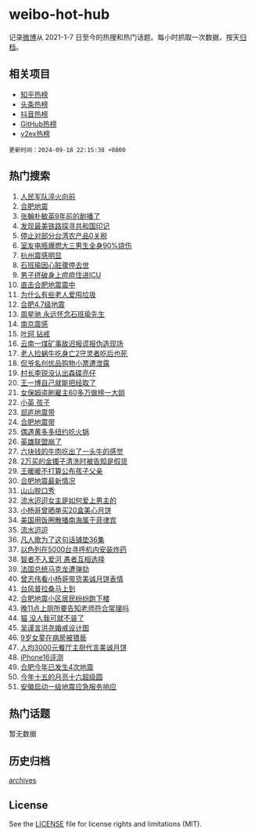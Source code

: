 # weibo-hot-hub

记录[微博](https://www.weibo.com)从 2021-1-7 日至今的热搜和热门话题。每小时抓取一次数据，按天[归档](archives)。

## 相关项目

- [知乎热榜](https://github.com/lonnyzhang423/zhihu-hot-hub)
- [头条热榜](https://github.com/lonnyzhang423/toutiao-hot-hub)
- [抖音热榜](https://github.com/lonnyzhang423/douyin-hot-hub)
- [GitHub热榜](https://github.com/lonnyzhang423/github-hot-hub)
- [v2ex热榜](https://github.com/lonnyzhang423/v2ex-hot-hub)


`更新时间：2024-09-18 22:15:38 +0800`

## 热门搜索

1. [人民军队淬火向前](https://m.weibo.cn/search?containerid=100103type%3D1%26t%3D10%26q%3D%23%E4%BA%BA%E6%B0%91%E5%86%9B%E9%98%9F%E6%B7%AC%E7%81%AB%E5%90%91%E5%89%8D%23&stream_entry_id=51&isnewpage=1&extparam=seat%3D1%26pos%3D0%26q%3D%2523%25E4%25BA%25BA%25E6%25B0%2591%25E5%2586%259B%25E9%2598%259F%25E6%25B7%25AC%25E7%2581%25AB%25E5%2590%2591%25E5%2589%258D%2523%26dgr%3D0%26cate%3D10103%26stream_entry_id%3D51%26c_type%3D51%26filter_type%3Drealtimehot%26display_time%3D1726668937%26pre_seqid%3D172666893740301234958148)
1. [合肥地震](https://m.weibo.cn/search?containerid=100103type%3D1%26t%3D10%26q%3D%E5%90%88%E8%82%A5%E5%9C%B0%E9%9C%87&stream_entry_id=31&isnewpage=1&extparam=seat%3D1%26stream_entry_id%3D31%26q%3D%25E5%2590%2588%25E8%2582%25A5%25E5%259C%25B0%25E9%259C%2587%26dgr%3D0%26filter_type%3Drealtimehot%26pos%3D0%26c_type%3D31%26flag%3D2%26realpos%3D1%26cate%3D5001%26lcate%3D5001%26band_rank%3D1%26display_time%3D1726668937%26pre_seqid%3D172666893740301234958148)
1. [张翰朴敏英9年前的剧播了](https://m.weibo.cn/search?containerid=100103type%3D1%26t%3D10%26q%3D%23%E5%BC%A0%E7%BF%B0%E6%9C%B4%E6%95%8F%E8%8B%B19%E5%B9%B4%E5%89%8D%E7%9A%84%E5%89%A7%E6%92%AD%E4%BA%86%23&stream_entry_id=31&isnewpage=1&extparam=seat%3D1%26stream_entry_id%3D31%26q%3D%2523%25E5%25BC%25A0%25E7%25BF%25B0%25E6%259C%25B4%25E6%2595%258F%25E8%258B%25B19%25E5%25B9%25B4%25E5%2589%258D%25E7%259A%2584%25E5%2589%25A7%25E6%2592%25AD%25E4%25BA%2586%2523%26dgr%3D0%26filter_type%3Drealtimehot%26pos%3D1%26c_type%3D31%26flag%3D1%26realpos%3D2%26cate%3D5001%26lcate%3D5001%26band_rank%3D2%26display_time%3D1726668937%26pre_seqid%3D172666893740301234958148)
1. [发现最美铁路探寻共和国印记](https://m.weibo.cn/search?containerid=100103type%3D1%26t%3D10%26q%3D%E5%8F%91%E7%8E%B0%E6%9C%80%E7%BE%8E%E9%93%81%E8%B7%AF%E6%8E%A2%E5%AF%BB%E5%85%B1%E5%92%8C%E5%9B%BD%E5%8D%B0%E8%AE%B0&stream_entry_id=31&isnewpage=1&extparam=seat%3D1%26stream_entry_id%3D31%26q%3D%25E5%258F%2591%25E7%258E%25B0%25E6%259C%2580%25E7%25BE%258E%25E9%2593%2581%25E8%25B7%25AF%25E6%258E%25A2%25E5%25AF%25BB%25E5%2585%25B1%25E5%2592%258C%25E5%259B%25BD%25E5%258D%25B0%25E8%25AE%25B0%26dgr%3D0%26filter_type%3Drealtimehot%26pos%3D2%26c_type%3D31%26flag%3D1%26realpos%3D3%26cate%3D5001%26lcate%3D5001%26band_rank%3D3%26display_time%3D1726668937%26pre_seqid%3D172666893740301234958148)
1. [停止对部分台湾农产品0关税](https://m.weibo.cn/search?containerid=100103type%3D1%26t%3D10%26q%3D%23%E5%81%9C%E6%AD%A2%E5%AF%B9%E9%83%A8%E5%88%86%E5%8F%B0%E6%B9%BE%E5%86%9C%E4%BA%A7%E5%93%810%E5%85%B3%E7%A8%8E%23&stream_entry_id=31&isnewpage=1&extparam=seat%3D1%26stream_entry_id%3D31%26q%3D%2523%25E5%2581%259C%25E6%25AD%25A2%25E5%25AF%25B9%25E9%2583%25A8%25E5%2588%2586%25E5%258F%25B0%25E6%25B9%25BE%25E5%2586%259C%25E4%25BA%25A7%25E5%2593%25810%25E5%2585%25B3%25E7%25A8%258E%2523%26dgr%3D0%26filter_type%3Drealtimehot%26pos%3D3%26c_type%3D31%26flag%3D1%26realpos%3D4%26cate%3D5001%26lcate%3D5001%26band_rank%3D4%26display_time%3D1726668937%26pre_seqid%3D172666893740301234958148)
1. [室友电瓶爆燃大三男生全身90%烧伤](https://m.weibo.cn/search?containerid=100103type%3D1%26t%3D10%26q%3D%23%E5%AE%A4%E5%8F%8B%E7%94%B5%E7%93%B6%E7%88%86%E7%87%83%E5%A4%A7%E4%B8%89%E7%94%B7%E7%94%9F%E5%85%A8%E8%BA%AB90%25%E7%83%A7%E4%BC%A4%23&stream_entry_id=31&isnewpage=1&extparam=seat%3D1%26stream_entry_id%3D31%26q%3D%2523%25E5%25AE%25A4%25E5%258F%258B%25E7%2594%25B5%25E7%2593%25B6%25E7%2588%2586%25E7%2587%2583%25E5%25A4%25A7%25E4%25B8%2589%25E7%2594%25B7%25E7%2594%259F%25E5%2585%25A8%25E8%25BA%25AB90%2525%25E7%2583%25A7%25E4%25BC%25A4%2523%26dgr%3D0%26filter_type%3Drealtimehot%26pos%3D4%26c_type%3D31%26flag%3D0%26realpos%3D5%26cate%3D5001%26lcate%3D5001%26band_rank%3D5%26display_time%3D1726668937%26pre_seqid%3D172666893740301234958148)
1. [杭州震感明显](https://m.weibo.cn/search?containerid=100103type%3D1%26t%3D10%26q%3D%23%E6%9D%AD%E5%B7%9E%E9%9C%87%E6%84%9F%E6%98%8E%E6%98%BE%23&stream_entry_id=31&isnewpage=1&extparam=seat%3D1%26stream_entry_id%3D31%26q%3D%2523%25E6%259D%25AD%25E5%25B7%259E%25E9%259C%2587%25E6%2584%259F%25E6%2598%258E%25E6%2598%25BE%2523%26dgr%3D0%26filter_type%3Drealtimehot%26pos%3D5%26c_type%3D31%26flag%3D0%26realpos%3D6%26cate%3D5001%26lcate%3D5001%26band_rank%3D6%26display_time%3D1726668937%26pre_seqid%3D172666893740301234958148)
1. [石班瑜因心脏骤停去世](https://m.weibo.cn/search?containerid=100103type%3D1%26t%3D10%26q%3D%23%E7%9F%B3%E7%8F%AD%E7%91%9C%E5%9B%A0%E5%BF%83%E8%84%8F%E9%AA%A4%E5%81%9C%E5%8E%BB%E4%B8%96%23&stream_entry_id=31&isnewpage=1&extparam=seat%3D1%26stream_entry_id%3D31%26q%3D%2523%25E7%259F%25B3%25E7%258F%25AD%25E7%2591%259C%25E5%259B%25A0%25E5%25BF%2583%25E8%2584%258F%25E9%25AA%25A4%25E5%2581%259C%25E5%258E%25BB%25E4%25B8%2596%2523%26dgr%3D0%26filter_type%3Drealtimehot%26pos%3D6%26c_type%3D31%26flag%3D1%26realpos%3D7%26cate%3D5001%26lcate%3D5001%26band_rank%3D7%26display_time%3D1726668937%26pre_seqid%3D172666893740301234958148)
1. [男子挤破身上痘痘住进ICU](https://m.weibo.cn/search?containerid=100103type%3D1%26t%3D10%26q%3D%23%E7%94%B7%E5%AD%90%E6%8C%A4%E7%A0%B4%E8%BA%AB%E4%B8%8A%E7%97%98%E7%97%98%E4%BD%8F%E8%BF%9BICU%23&stream_entry_id=31&isnewpage=1&extparam=seat%3D1%26stream_entry_id%3D31%26q%3D%2523%25E7%2594%25B7%25E5%25AD%2590%25E6%258C%25A4%25E7%25A0%25B4%25E8%25BA%25AB%25E4%25B8%258A%25E7%2597%2598%25E7%2597%2598%25E4%25BD%258F%25E8%25BF%259BICU%2523%26dgr%3D0%26filter_type%3Drealtimehot%26pos%3D7%26c_type%3D31%26flag%3D0%26realpos%3D8%26cate%3D5001%26lcate%3D5001%26band_rank%3D8%26display_time%3D1726668937%26pre_seqid%3D172666893740301234958148)
1. [直击合肥地震震中](https://m.weibo.cn/search?containerid=100103type%3D1%26t%3D10%26q%3D%23%E7%9B%B4%E5%87%BB%E5%90%88%E8%82%A5%E5%9C%B0%E9%9C%87%E9%9C%87%E4%B8%AD%23&stream_entry_id=31&isnewpage=1&extparam=seat%3D1%26stream_entry_id%3D31%26q%3D%2523%25E7%259B%25B4%25E5%2587%25BB%25E5%2590%2588%25E8%2582%25A5%25E5%259C%25B0%25E9%259C%2587%25E9%259C%2587%25E4%25B8%25AD%2523%26dgr%3D0%26filter_type%3Drealtimehot%26pos%3D8%26c_type%3D31%26flag%3D1%26realpos%3D9%26cate%3D5001%26lcate%3D5001%26band_rank%3D9%26display_time%3D1726668937%26pre_seqid%3D172666893740301234958148)
1. [为什么有些老人爱囤垃圾](https://m.weibo.cn/search?containerid=100103type%3D1%26t%3D10%26q%3D%23%E4%B8%BA%E4%BB%80%E4%B9%88%E6%9C%89%E4%BA%9B%E8%80%81%E4%BA%BA%E7%88%B1%E5%9B%A4%E5%9E%83%E5%9C%BE%23&stream_entry_id=31&isnewpage=1&extparam=seat%3D1%26stream_entry_id%3D31%26q%3D%2523%25E4%25B8%25BA%25E4%25BB%2580%25E4%25B9%2588%25E6%259C%2589%25E4%25BA%259B%25E8%2580%2581%25E4%25BA%25BA%25E7%2588%25B1%25E5%259B%25A4%25E5%259E%2583%25E5%259C%25BE%2523%26dgr%3D0%26filter_type%3Drealtimehot%26pos%3D9%26c_type%3D31%26flag%3D1%26realpos%3D10%26cate%3D5001%26lcate%3D5001%26band_rank%3D10%26display_time%3D1726668937%26pre_seqid%3D172666893740301234958148)
1. [合肥4.7级地震](https://m.weibo.cn/search?containerid=100103type%3D1%26t%3D10%26q%3D%23%E5%90%88%E8%82%A54.7%E7%BA%A7%E5%9C%B0%E9%9C%87%23&stream_entry_id=31&isnewpage=1&extparam=seat%3D1%26stream_entry_id%3D31%26q%3D%2523%25E5%2590%2588%25E8%2582%25A54.7%25E7%25BA%25A7%25E5%259C%25B0%25E9%259C%2587%2523%26dgr%3D0%26filter_type%3Drealtimehot%26pos%3D10%26c_type%3D31%26flag%3D0%26realpos%3D11%26cate%3D5001%26lcate%3D5001%26band_rank%3D11%26display_time%3D1726668937%26pre_seqid%3D172666893740301234958148)
1. [周星驰 永远怀念石班瑜先生](https://m.weibo.cn/search?containerid=100103type%3D1%26t%3D10%26q%3D%E5%91%A8%E6%98%9F%E9%A9%B0+%E6%B0%B8%E8%BF%9C%E6%80%80%E5%BF%B5%E7%9F%B3%E7%8F%AD%E7%91%9C%E5%85%88%E7%94%9F&stream_entry_id=31&isnewpage=1&extparam=seat%3D1%26stream_entry_id%3D31%26q%3D%25E5%2591%25A8%25E6%2598%259F%25E9%25A9%25B0%2520%25E6%25B0%25B8%25E8%25BF%259C%25E6%2580%2580%25E5%25BF%25B5%25E7%259F%25B3%25E7%258F%25AD%25E7%2591%259C%25E5%2585%2588%25E7%2594%259F%26dgr%3D0%26filter_type%3Drealtimehot%26pos%3D11%26c_type%3D31%26flag%3D0%26realpos%3D12%26cate%3D5001%26lcate%3D5001%26band_rank%3D12%26display_time%3D1726668937%26pre_seqid%3D172666893740301234958148)
1. [南京震感](https://m.weibo.cn/search?containerid=100103type%3D1%26t%3D10%26q%3D%E5%8D%97%E4%BA%AC%E9%9C%87%E6%84%9F&stream_entry_id=31&isnewpage=1&extparam=seat%3D1%26stream_entry_id%3D31%26q%3D%25E5%258D%2597%25E4%25BA%25AC%25E9%259C%2587%25E6%2584%259F%26dgr%3D0%26filter_type%3Drealtimehot%26pos%3D12%26c_type%3D31%26flag%3D0%26realpos%3D13%26cate%3D5001%26lcate%3D5001%26band_rank%3D13%26display_time%3D1726668937%26pre_seqid%3D172666893740301234958148)
1. [叶珂 钻戒](https://m.weibo.cn/search?containerid=100103type%3D1%26t%3D10%26q%3D%E5%8F%B6%E7%8F%82+%E9%92%BB%E6%88%92&stream_entry_id=31&isnewpage=1&extparam=seat%3D1%26stream_entry_id%3D31%26q%3D%25E5%258F%25B6%25E7%258F%2582%2520%25E9%2592%25BB%25E6%2588%2592%26dgr%3D0%26filter_type%3Drealtimehot%26pos%3D13%26c_type%3D31%26flag%3D1%26realpos%3D14%26cate%3D5001%26lcate%3D5001%26band_rank%3D14%26display_time%3D1726668937%26pre_seqid%3D172666893740301234958148)
1. [云南一煤矿事故迟报谎报伪造现场](https://m.weibo.cn/search?containerid=100103type%3D1%26t%3D10%26q%3D%23%E4%BA%91%E5%8D%97%E4%B8%80%E7%85%A4%E7%9F%BF%E4%BA%8B%E6%95%85%E8%BF%9F%E6%8A%A5%E8%B0%8E%E6%8A%A5%E4%BC%AA%E9%80%A0%E7%8E%B0%E5%9C%BA%23&stream_entry_id=31&isnewpage=1&extparam=seat%3D1%26stream_entry_id%3D31%26q%3D%2523%25E4%25BA%2591%25E5%258D%2597%25E4%25B8%2580%25E7%2585%25A4%25E7%259F%25BF%25E4%25BA%258B%25E6%2595%2585%25E8%25BF%259F%25E6%258A%25A5%25E8%25B0%258E%25E6%258A%25A5%25E4%25BC%25AA%25E9%2580%25A0%25E7%258E%25B0%25E5%259C%25BA%2523%26dgr%3D0%26filter_type%3Drealtimehot%26pos%3D14%26c_type%3D31%26flag%3D1%26realpos%3D15%26cate%3D5001%26lcate%3D5001%26band_rank%3D15%26display_time%3D1726668937%26pre_seqid%3D172666893740301234958148)
1. [老人捡蜗牛吃身亡2守灵者吃后也死](https://m.weibo.cn/search?containerid=100103type%3D1%26t%3D10%26q%3D%23%E8%80%81%E4%BA%BA%E6%8D%A1%E8%9C%97%E7%89%9B%E5%90%83%E8%BA%AB%E4%BA%A12%E5%AE%88%E7%81%B5%E8%80%85%E5%90%83%E5%90%8E%E4%B9%9F%E6%AD%BB%23&stream_entry_id=31&isnewpage=1&extparam=seat%3D1%26stream_entry_id%3D31%26q%3D%2523%25E8%2580%2581%25E4%25BA%25BA%25E6%258D%25A1%25E8%259C%2597%25E7%2589%259B%25E5%2590%2583%25E8%25BA%25AB%25E4%25BA%25A12%25E5%25AE%2588%25E7%2581%25B5%25E8%2580%2585%25E5%2590%2583%25E5%2590%258E%25E4%25B9%259F%25E6%25AD%25BB%2523%26dgr%3D0%26filter_type%3Drealtimehot%26pos%3D15%26c_type%3D31%26flag%3D2%26realpos%3D16%26cate%3D5001%26lcate%3D5001%26band_rank%3D16%26display_time%3D1726668937%26pre_seqid%3D172666893740301234958148)
1. [侃爷名创优品购物小票遭泄露](https://m.weibo.cn/search?containerid=100103type%3D1%26t%3D10%26q%3D%23%E4%BE%83%E7%88%B7%E5%90%8D%E5%88%9B%E4%BC%98%E5%93%81%E8%B4%AD%E7%89%A9%E5%B0%8F%E7%A5%A8%E9%81%AD%E6%B3%84%E9%9C%B2%23&stream_entry_id=31&isnewpage=1&extparam=seat%3D1%26stream_entry_id%3D31%26q%3D%2523%25E4%25BE%2583%25E7%2588%25B7%25E5%2590%258D%25E5%2588%259B%25E4%25BC%2598%25E5%2593%2581%25E8%25B4%25AD%25E7%2589%25A9%25E5%25B0%258F%25E7%25A5%25A8%25E9%2581%25AD%25E6%25B3%2584%25E9%259C%25B2%2523%26dgr%3D0%26filter_type%3Drealtimehot%26pos%3D16%26c_type%3D31%26flag%3D0%26realpos%3D17%26cate%3D5001%26lcate%3D5001%26band_rank%3D17%26display_time%3D1726668937%26pre_seqid%3D172666893740301234958148)
1. [村长李锐没认出森碟亮仔](https://m.weibo.cn/search?containerid=100103type%3D1%26t%3D10%26q%3D%23%E6%9D%91%E9%95%BF%E6%9D%8E%E9%94%90%E6%B2%A1%E8%AE%A4%E5%87%BA%E6%A3%AE%E7%A2%9F%E4%BA%AE%E4%BB%94%23&stream_entry_id=31&isnewpage=1&extparam=seat%3D1%26stream_entry_id%3D31%26q%3D%2523%25E6%259D%2591%25E9%2595%25BF%25E6%259D%258E%25E9%2594%2590%25E6%25B2%25A1%25E8%25AE%25A4%25E5%2587%25BA%25E6%25A3%25AE%25E7%25A2%259F%25E4%25BA%25AE%25E4%25BB%2594%2523%26dgr%3D0%26filter_type%3Drealtimehot%26pos%3D17%26c_type%3D31%26flag%3D2%26realpos%3D18%26cate%3D5001%26lcate%3D5001%26band_rank%3D18%26display_time%3D1726668937%26pre_seqid%3D172666893740301234958148)
1. [王一博自己就能把经取了](https://m.weibo.cn/search?containerid=100103type%3D1%26t%3D10%26q%3D%23%E7%8E%8B%E4%B8%80%E5%8D%9A%E8%87%AA%E5%B7%B1%E5%B0%B1%E8%83%BD%E6%8A%8A%E7%BB%8F%E5%8F%96%E4%BA%86%23&stream_entry_id=31&isnewpage=1&extparam=seat%3D1%26stream_entry_id%3D31%26q%3D%2523%25E7%258E%258B%25E4%25B8%2580%25E5%258D%259A%25E8%2587%25AA%25E5%25B7%25B1%25E5%25B0%25B1%25E8%2583%25BD%25E6%258A%258A%25E7%25BB%258F%25E5%258F%2596%25E4%25BA%2586%2523%26dgr%3D0%26filter_type%3Drealtimehot%26pos%3D18%26c_type%3D31%26flag%3D1%26realpos%3D19%26cate%3D5001%26lcate%3D5001%26band_rank%3D19%26display_time%3D1726668937%26pre_seqid%3D172666893740301234958148)
1. [女保姆盗刷雇主60多万做榜一大姐](https://m.weibo.cn/search?containerid=100103type%3D1%26t%3D10%26q%3D%23%E5%A5%B3%E4%BF%9D%E5%A7%86%E7%9B%97%E5%88%B7%E9%9B%87%E4%B8%BB60%E5%A4%9A%E4%B8%87%E5%81%9A%E6%A6%9C%E4%B8%80%E5%A4%A7%E5%A7%90%23&stream_entry_id=31&isnewpage=1&extparam=seat%3D1%26stream_entry_id%3D31%26q%3D%2523%25E5%25A5%25B3%25E4%25BF%259D%25E5%25A7%2586%25E7%259B%2597%25E5%2588%25B7%25E9%259B%2587%25E4%25B8%25BB60%25E5%25A4%259A%25E4%25B8%2587%25E5%2581%259A%25E6%25A6%259C%25E4%25B8%2580%25E5%25A4%25A7%25E5%25A7%2590%2523%26dgr%3D0%26filter_type%3Drealtimehot%26pos%3D19%26c_type%3D31%26flag%3D1%26realpos%3D20%26cate%3D5001%26lcate%3D5001%26band_rank%3D20%26display_time%3D1726668937%26pre_seqid%3D172666893740301234958148)
1. [小英 孩子](https://m.weibo.cn/search?containerid=100103type%3D1%26t%3D10%26q%3D%E5%B0%8F%E8%8B%B1+%E5%AD%A9%E5%AD%90&stream_entry_id=31&isnewpage=1&extparam=seat%3D1%26stream_entry_id%3D31%26q%3D%25E5%25B0%258F%25E8%258B%25B1%2520%25E5%25AD%25A9%25E5%25AD%2590%26dgr%3D0%26filter_type%3Drealtimehot%26pos%3D20%26c_type%3D31%26flag%3D2%26realpos%3D21%26cate%3D5001%26lcate%3D5001%26band_rank%3D21%26display_time%3D1726668937%26pre_seqid%3D172666893740301234958148)
1. [郯庐地震带](https://m.weibo.cn/search?containerid=100103type%3D1%26t%3D10%26q%3D%E9%83%AF%E5%BA%90%E5%9C%B0%E9%9C%87%E5%B8%A6&stream_entry_id=31&isnewpage=1&extparam=seat%3D1%26stream_entry_id%3D31%26q%3D%25E9%2583%25AF%25E5%25BA%2590%25E5%259C%25B0%25E9%259C%2587%25E5%25B8%25A6%26dgr%3D0%26filter_type%3Drealtimehot%26pos%3D21%26c_type%3D31%26flag%3D1%26realpos%3D22%26cate%3D5001%26lcate%3D5001%26band_rank%3D22%26display_time%3D1726668937%26pre_seqid%3D172666893740301234958148)
1. [合肥地震带](https://m.weibo.cn/search?containerid=100103type%3D1%26t%3D10%26q%3D%E5%90%88%E8%82%A5%E5%9C%B0%E9%9C%87%E5%B8%A6&stream_entry_id=31&isnewpage=1&extparam=seat%3D1%26stream_entry_id%3D31%26q%3D%25E5%2590%2588%25E8%2582%25A5%25E5%259C%25B0%25E9%259C%2587%25E5%25B8%25A6%26dgr%3D0%26filter_type%3Drealtimehot%26pos%3D22%26c_type%3D31%26flag%3D0%26realpos%3D23%26cate%3D5001%26lcate%3D5001%26band_rank%3D23%26display_time%3D1726668937%26pre_seqid%3D172666893740301234958148)
1. [偶遇黄多多纽约吃火锅](https://m.weibo.cn/search?containerid=100103type%3D1%26t%3D10%26q%3D%23%E5%81%B6%E9%81%87%E9%BB%84%E5%A4%9A%E5%A4%9A%E7%BA%BD%E7%BA%A6%E5%90%83%E7%81%AB%E9%94%85%23&stream_entry_id=31&isnewpage=1&extparam=seat%3D1%26stream_entry_id%3D31%26q%3D%2523%25E5%2581%25B6%25E9%2581%2587%25E9%25BB%2584%25E5%25A4%259A%25E5%25A4%259A%25E7%25BA%25BD%25E7%25BA%25A6%25E5%2590%2583%25E7%2581%25AB%25E9%2594%2585%2523%26dgr%3D0%26filter_type%3Drealtimehot%26pos%3D23%26c_type%3D31%26flag%3D0%26realpos%3D24%26cate%3D5001%26lcate%3D5001%26band_rank%3D24%26display_time%3D1726668937%26pre_seqid%3D172666893740301234958148)
1. [英雄联盟崩了](https://m.weibo.cn/search?containerid=100103type%3D1%26t%3D10%26q%3D%23%E8%8B%B1%E9%9B%84%E8%81%94%E7%9B%9F%E5%B4%A9%E4%BA%86%23&stream_entry_id=31&isnewpage=1&extparam=seat%3D1%26stream_entry_id%3D31%26q%3D%2523%25E8%258B%25B1%25E9%259B%2584%25E8%2581%2594%25E7%259B%259F%25E5%25B4%25A9%25E4%25BA%2586%2523%26dgr%3D0%26filter_type%3Drealtimehot%26pos%3D24%26c_type%3D31%26flag%3D1%26realpos%3D25%26cate%3D5001%26lcate%3D5001%26band_rank%3D25%26display_time%3D1726668937%26pre_seqid%3D172666893740301234958148)
1. [六块钱的牛肉吃出了一头牛的感觉](https://m.weibo.cn/search?containerid=100103type%3D1%26t%3D10%26q%3D%E5%85%AD%E5%9D%97%E9%92%B1%E7%9A%84%E7%89%9B%E8%82%89%E5%90%83%E5%87%BA%E4%BA%86%E4%B8%80%E5%A4%B4%E7%89%9B%E7%9A%84%E6%84%9F%E8%A7%89&stream_entry_id=31&isnewpage=1&extparam=seat%3D1%26stream_entry_id%3D31%26q%3D%25E5%2585%25AD%25E5%259D%2597%25E9%2592%25B1%25E7%259A%2584%25E7%2589%259B%25E8%2582%2589%25E5%2590%2583%25E5%2587%25BA%25E4%25BA%2586%25E4%25B8%2580%25E5%25A4%25B4%25E7%2589%259B%25E7%259A%2584%25E6%2584%259F%25E8%25A7%2589%26dgr%3D0%26filter_type%3Drealtimehot%26pos%3D25%26c_type%3D31%26flag%3D0%26realpos%3D26%26cate%3D5001%26lcate%3D5001%26band_rank%3D26%26display_time%3D1726668937%26pre_seqid%3D172666893740301234958148)
1. [2万买的金镯子清洗时被告知是假货](https://m.weibo.cn/search?containerid=100103type%3D1%26t%3D10%26q%3D%232%E4%B8%87%E4%B9%B0%E7%9A%84%E9%87%91%E9%95%AF%E5%AD%90%E6%B8%85%E6%B4%97%E6%97%B6%E8%A2%AB%E5%91%8A%E7%9F%A5%E6%98%AF%E5%81%87%E8%B4%A7%23&stream_entry_id=31&isnewpage=1&extparam=seat%3D1%26stream_entry_id%3D31%26q%3D%25232%25E4%25B8%2587%25E4%25B9%25B0%25E7%259A%2584%25E9%2587%2591%25E9%2595%25AF%25E5%25AD%2590%25E6%25B8%2585%25E6%25B4%2597%25E6%2597%25B6%25E8%25A2%25AB%25E5%2591%258A%25E7%259F%25A5%25E6%2598%25AF%25E5%2581%2587%25E8%25B4%25A7%2523%26dgr%3D0%26filter_type%3Drealtimehot%26pos%3D26%26c_type%3D31%26flag%3D0%26realpos%3D27%26cate%3D5001%26lcate%3D5001%26band_rank%3D27%26display_time%3D1726668937%26pre_seqid%3D172666893740301234958148)
1. [王暖暖不打算公布孩子父亲](https://m.weibo.cn/search?containerid=100103type%3D1%26t%3D10%26q%3D%23%E7%8E%8B%E6%9A%96%E6%9A%96%E4%B8%8D%E6%89%93%E7%AE%97%E5%85%AC%E5%B8%83%E5%AD%A9%E5%AD%90%E7%88%B6%E4%BA%B2%23&stream_entry_id=31&isnewpage=1&extparam=seat%3D1%26stream_entry_id%3D31%26q%3D%2523%25E7%258E%258B%25E6%259A%2596%25E6%259A%2596%25E4%25B8%258D%25E6%2589%2593%25E7%25AE%2597%25E5%2585%25AC%25E5%25B8%2583%25E5%25AD%25A9%25E5%25AD%2590%25E7%2588%25B6%25E4%25BA%25B2%2523%26dgr%3D0%26filter_type%3Drealtimehot%26pos%3D27%26c_type%3D31%26flag%3D0%26realpos%3D28%26cate%3D5001%26lcate%3D5001%26band_rank%3D28%26display_time%3D1726668937%26pre_seqid%3D172666893740301234958148)
1. [合肥地震最新情况](https://m.weibo.cn/search?containerid=100103type%3D1%26t%3D10%26q%3D%23%E5%90%88%E8%82%A5%E5%9C%B0%E9%9C%87%E6%9C%80%E6%96%B0%E6%83%85%E5%86%B5%23&stream_entry_id=31&isnewpage=1&extparam=seat%3D1%26stream_entry_id%3D31%26q%3D%2523%25E5%2590%2588%25E8%2582%25A5%25E5%259C%25B0%25E9%259C%2587%25E6%259C%2580%25E6%2596%25B0%25E6%2583%2585%25E5%2586%25B5%2523%26dgr%3D0%26filter_type%3Drealtimehot%26pos%3D28%26c_type%3D31%26flag%3D1%26realpos%3D29%26cate%3D5001%26lcate%3D5001%26band_rank%3D29%26display_time%3D1726668937%26pre_seqid%3D172666893740301234958148)
1. [山山脱口秀](https://m.weibo.cn/search?containerid=100103type%3D1%26t%3D10%26q%3D%23%E5%B1%B1%E5%B1%B1%E8%84%B1%E5%8F%A3%E7%A7%80%23&stream_entry_id=31&isnewpage=1&extparam=seat%3D1%26stream_entry_id%3D31%26q%3D%2523%25E5%25B1%25B1%25E5%25B1%25B1%25E8%2584%25B1%25E5%258F%25A3%25E7%25A7%2580%2523%26dgr%3D0%26filter_type%3Drealtimehot%26pos%3D29%26c_type%3D31%26flag%3D1%26realpos%3D30%26cate%3D5001%26lcate%3D5001%26band_rank%3D30%26display_time%3D1726668937%26pre_seqid%3D172666893740301234958148)
1. [流水迢迢女主是如何爱上男主的](https://m.weibo.cn/search?containerid=100103type%3D1%26t%3D10%26q%3D%E6%B5%81%E6%B0%B4%E8%BF%A2%E8%BF%A2%E5%A5%B3%E4%B8%BB%E6%98%AF%E5%A6%82%E4%BD%95%E7%88%B1%E4%B8%8A%E7%94%B7%E4%B8%BB%E7%9A%84&stream_entry_id=31&isnewpage=1&extparam=seat%3D1%26stream_entry_id%3D31%26q%3D%25E6%25B5%2581%25E6%25B0%25B4%25E8%25BF%25A2%25E8%25BF%25A2%25E5%25A5%25B3%25E4%25B8%25BB%25E6%2598%25AF%25E5%25A6%2582%25E4%25BD%2595%25E7%2588%25B1%25E4%25B8%258A%25E7%2594%25B7%25E4%25B8%25BB%25E7%259A%2584%26dgr%3D0%26filter_type%3Drealtimehot%26pos%3D30%26c_type%3D31%26flag%3D1%26realpos%3D31%26cate%3D5001%26lcate%3D5001%26band_rank%3D31%26display_time%3D1726668937%26pre_seqid%3D172666893740301234958148)
1. [小杨哥曾晒单买20盒美心月饼](https://m.weibo.cn/search?containerid=100103type%3D1%26t%3D10%26q%3D%23%E5%B0%8F%E6%9D%A8%E5%93%A5%E6%9B%BE%E6%99%92%E5%8D%95%E4%B9%B020%E7%9B%92%E7%BE%8E%E5%BF%83%E6%9C%88%E9%A5%BC%23&stream_entry_id=31&isnewpage=1&extparam=seat%3D1%26stream_entry_id%3D31%26q%3D%2523%25E5%25B0%258F%25E6%259D%25A8%25E5%2593%25A5%25E6%259B%25BE%25E6%2599%2592%25E5%258D%2595%25E4%25B9%25B020%25E7%259B%2592%25E7%25BE%258E%25E5%25BF%2583%25E6%259C%2588%25E9%25A5%25BC%2523%26dgr%3D0%26filter_type%3Drealtimehot%26pos%3D31%26c_type%3D31%26flag%3D0%26realpos%3D32%26cate%3D5001%26lcate%3D5001%26band_rank%3D32%26display_time%3D1726668937%26pre_seqid%3D172666893740301234958148)
1. [美国用饭圈散播南海属于菲律宾](https://m.weibo.cn/search?containerid=100103type%3D1%26t%3D10%26q%3D%23%E7%BE%8E%E5%9B%BD%E7%94%A8%E9%A5%AD%E5%9C%88%E6%95%A3%E6%92%AD%E5%8D%97%E6%B5%B7%E5%B1%9E%E4%BA%8E%E8%8F%B2%E5%BE%8B%E5%AE%BE%23&stream_entry_id=31&isnewpage=1&extparam=seat%3D1%26stream_entry_id%3D31%26q%3D%2523%25E7%25BE%258E%25E5%259B%25BD%25E7%2594%25A8%25E9%25A5%25AD%25E5%259C%2588%25E6%2595%25A3%25E6%2592%25AD%25E5%258D%2597%25E6%25B5%25B7%25E5%25B1%259E%25E4%25BA%258E%25E8%258F%25B2%25E5%25BE%258B%25E5%25AE%25BE%2523%26dgr%3D0%26filter_type%3Drealtimehot%26pos%3D32%26c_type%3D31%26flag%3D0%26realpos%3D33%26cate%3D5001%26lcate%3D5001%26band_rank%3D33%26display_time%3D1726668937%26pre_seqid%3D172666893740301234958148)
1. [流水迢迢](https://m.weibo.cn/search?containerid=100103type%3D1%26t%3D10%26q%3D%E6%B5%81%E6%B0%B4%E8%BF%A2%E8%BF%A2&stream_entry_id=31&isnewpage=1&extparam=seat%3D1%26stream_entry_id%3D31%26q%3D%25E6%25B5%2581%25E6%25B0%25B4%25E8%25BF%25A2%25E8%25BF%25A2%26dgr%3D0%26filter_type%3Drealtimehot%26pos%3D33%26c_type%3D31%26flag%3D0%26realpos%3D34%26cate%3D5001%26lcate%3D5001%26band_rank%3D34%26display_time%3D1726668937%26pre_seqid%3D172666893740301234958148)
1. [凡人歌为了这句话铺垫36集](https://m.weibo.cn/search?containerid=100103type%3D1%26t%3D10%26q%3D%E5%87%A1%E4%BA%BA%E6%AD%8C%E4%B8%BA%E4%BA%86%E8%BF%99%E5%8F%A5%E8%AF%9D%E9%93%BA%E5%9E%AB36%E9%9B%86&stream_entry_id=31&isnewpage=1&extparam=seat%3D1%26stream_entry_id%3D31%26q%3D%25E5%2587%25A1%25E4%25BA%25BA%25E6%25AD%258C%25E4%25B8%25BA%25E4%25BA%2586%25E8%25BF%2599%25E5%258F%25A5%25E8%25AF%259D%25E9%2593%25BA%25E5%259E%25AB36%25E9%259B%2586%26dgr%3D0%26filter_type%3Drealtimehot%26pos%3D34%26c_type%3D31%26flag%3D1%26realpos%3D35%26cate%3D5001%26lcate%3D5001%26band_rank%3D35%26display_time%3D1726668937%26pre_seqid%3D172666893740301234958148)
1. [以色列在5000台寻呼机内安装炸药](https://m.weibo.cn/search?containerid=100103type%3D1%26t%3D10%26q%3D%23%E4%BB%A5%E8%89%B2%E5%88%97%E5%9C%A85000%E5%8F%B0%E5%AF%BB%E5%91%BC%E6%9C%BA%E5%86%85%E5%AE%89%E8%A3%85%E7%82%B8%E8%8D%AF%23&stream_entry_id=31&isnewpage=1&extparam=seat%3D1%26stream_entry_id%3D31%26q%3D%2523%25E4%25BB%25A5%25E8%2589%25B2%25E5%2588%2597%25E5%259C%25A85000%25E5%258F%25B0%25E5%25AF%25BB%25E5%2591%25BC%25E6%259C%25BA%25E5%2586%2585%25E5%25AE%2589%25E8%25A3%2585%25E7%2582%25B8%25E8%258D%25AF%2523%26dgr%3D0%26filter_type%3Drealtimehot%26pos%3D35%26c_type%3D31%26flag%3D1%26realpos%3D36%26cate%3D5001%26lcate%3D5001%26band_rank%3D36%26display_time%3D1726668937%26pre_seqid%3D172666893740301234958148)
1. [智者不入爱河 愚者互相选择](https://m.weibo.cn/search?containerid=100103type%3D1%26t%3D10%26q%3D%E6%99%BA%E8%80%85%E4%B8%8D%E5%85%A5%E7%88%B1%E6%B2%B3+%E6%84%9A%E8%80%85%E4%BA%92%E7%9B%B8%E9%80%89%E6%8B%A9&stream_entry_id=31&isnewpage=1&extparam=seat%3D1%26stream_entry_id%3D31%26q%3D%25E6%2599%25BA%25E8%2580%2585%25E4%25B8%258D%25E5%2585%25A5%25E7%2588%25B1%25E6%25B2%25B3%2520%25E6%2584%259A%25E8%2580%2585%25E4%25BA%2592%25E7%259B%25B8%25E9%2580%2589%25E6%258B%25A9%26dgr%3D0%26filter_type%3Drealtimehot%26pos%3D36%26c_type%3D31%26flag%3D0%26realpos%3D37%26cate%3D5001%26lcate%3D5001%26band_rank%3D37%26display_time%3D1726668937%26pre_seqid%3D172666893740301234958148)
1. [法国总统马克龙遭弹劾](https://m.weibo.cn/search?containerid=100103type%3D1%26t%3D10%26q%3D%23%E6%B3%95%E5%9B%BD%E6%80%BB%E7%BB%9F%E9%A9%AC%E5%85%8B%E9%BE%99%E9%81%AD%E5%BC%B9%E5%8A%BE%23&stream_entry_id=31&isnewpage=1&extparam=seat%3D1%26stream_entry_id%3D31%26q%3D%2523%25E6%25B3%2595%25E5%259B%25BD%25E6%2580%25BB%25E7%25BB%259F%25E9%25A9%25AC%25E5%2585%258B%25E9%25BE%2599%25E9%2581%25AD%25E5%25BC%25B9%25E5%258A%25BE%2523%26dgr%3D0%26filter_type%3Drealtimehot%26pos%3D37%26c_type%3D31%26flag%3D1%26realpos%3D38%26cate%3D5001%26lcate%3D5001%26band_rank%3D38%26display_time%3D1726668937%26pre_seqid%3D172666893740301234958148)
1. [曾志伟看小杨哥带货美诚月饼表情](https://m.weibo.cn/search?containerid=100103type%3D1%26t%3D10%26q%3D%23%E6%9B%BE%E5%BF%97%E4%BC%9F%E7%9C%8B%E5%B0%8F%E6%9D%A8%E5%93%A5%E5%B8%A6%E8%B4%A7%E7%BE%8E%E8%AF%9A%E6%9C%88%E9%A5%BC%E8%A1%A8%E6%83%85%23&stream_entry_id=31&isnewpage=1&extparam=seat%3D1%26stream_entry_id%3D31%26q%3D%2523%25E6%259B%25BE%25E5%25BF%2597%25E4%25BC%259F%25E7%259C%258B%25E5%25B0%258F%25E6%259D%25A8%25E5%2593%25A5%25E5%25B8%25A6%25E8%25B4%25A7%25E7%25BE%258E%25E8%25AF%259A%25E6%259C%2588%25E9%25A5%25BC%25E8%25A1%25A8%25E6%2583%2585%2523%26dgr%3D0%26filter_type%3Drealtimehot%26pos%3D38%26c_type%3D31%26flag%3D0%26realpos%3D39%26cate%3D5001%26lcate%3D5001%26band_rank%3D39%26display_time%3D1726668937%26pre_seqid%3D172666893740301234958148)
1. [台风普拉桑马上到](https://m.weibo.cn/search?containerid=100103type%3D1%26t%3D10%26q%3D%23%E5%8F%B0%E9%A3%8E%E6%99%AE%E6%8B%89%E6%A1%91%E9%A9%AC%E4%B8%8A%E5%88%B0%23&stream_entry_id=31&isnewpage=1&extparam=seat%3D1%26stream_entry_id%3D31%26q%3D%2523%25E5%258F%25B0%25E9%25A3%258E%25E6%2599%25AE%25E6%258B%2589%25E6%25A1%2591%25E9%25A9%25AC%25E4%25B8%258A%25E5%2588%25B0%2523%26dgr%3D0%26filter_type%3Drealtimehot%26pos%3D39%26c_type%3D31%26flag%3D1%26realpos%3D40%26cate%3D5001%26lcate%3D5001%26band_rank%3D40%26display_time%3D1726668937%26pre_seqid%3D172666893740301234958148)
1. [合肥地震小区居民纷纷跑下楼](https://m.weibo.cn/search?containerid=100103type%3D1%26t%3D10%26q%3D%23%E5%90%88%E8%82%A5%E5%9C%B0%E9%9C%87%E5%B0%8F%E5%8C%BA%E5%B1%85%E6%B0%91%E7%BA%B7%E7%BA%B7%E8%B7%91%E4%B8%8B%E6%A5%BC%23&stream_entry_id=31&isnewpage=1&extparam=seat%3D1%26stream_entry_id%3D31%26q%3D%2523%25E5%2590%2588%25E8%2582%25A5%25E5%259C%25B0%25E9%259C%2587%25E5%25B0%258F%25E5%258C%25BA%25E5%25B1%2585%25E6%25B0%2591%25E7%25BA%25B7%25E7%25BA%25B7%25E8%25B7%2591%25E4%25B8%258B%25E6%25A5%25BC%2523%26dgr%3D0%26filter_type%3Drealtimehot%26pos%3D40%26c_type%3D31%26flag%3D1%26realpos%3D41%26cate%3D5001%26lcate%3D5001%26band_rank%3D41%26display_time%3D1726668937%26pre_seqid%3D172666893740301234958148)
1. [晚11点上厕所要告知老师符合常理吗](https://m.weibo.cn/search?containerid=100103type%3D1%26t%3D10%26q%3D%23%E6%99%9A11%E7%82%B9%E4%B8%8A%E5%8E%95%E6%89%80%E8%A6%81%E5%91%8A%E7%9F%A5%E8%80%81%E5%B8%88%E7%AC%A6%E5%90%88%E5%B8%B8%E7%90%86%E5%90%97%23&stream_entry_id=31&isnewpage=1&extparam=seat%3D1%26stream_entry_id%3D31%26q%3D%2523%25E6%2599%259A11%25E7%2582%25B9%25E4%25B8%258A%25E5%258E%2595%25E6%2589%2580%25E8%25A6%2581%25E5%2591%258A%25E7%259F%25A5%25E8%2580%2581%25E5%25B8%2588%25E7%25AC%25A6%25E5%2590%2588%25E5%25B8%25B8%25E7%2590%2586%25E5%2590%2597%2523%26dgr%3D0%26filter_type%3Drealtimehot%26pos%3D41%26c_type%3D31%26flag%3D0%26realpos%3D42%26cate%3D5001%26lcate%3D5001%26band_rank%3D42%26display_time%3D1726668937%26pre_seqid%3D172666893740301234958148)
1. [猫 没人我可就不装了](https://m.weibo.cn/search?containerid=100103type%3D1%26t%3D10%26q%3D%E7%8C%AB+%E6%B2%A1%E4%BA%BA%E6%88%91%E5%8F%AF%E5%B0%B1%E4%B8%8D%E8%A3%85%E4%BA%86&stream_entry_id=31&isnewpage=1&extparam=seat%3D1%26stream_entry_id%3D31%26q%3D%25E7%258C%25AB%2520%25E6%25B2%25A1%25E4%25BA%25BA%25E6%2588%2591%25E5%258F%25AF%25E5%25B0%25B1%25E4%25B8%258D%25E8%25A3%2585%25E4%25BA%2586%26dgr%3D0%26filter_type%3Drealtimehot%26pos%3D42%26c_type%3D31%26flag%3D1%26realpos%3D43%26cate%3D5001%26lcate%3D5001%26band_rank%3D43%26display_time%3D1726668937%26pre_seqid%3D172666893740301234958148)
1. [吴谨言洪尧婚戒设计图](https://m.weibo.cn/search?containerid=100103type%3D1%26t%3D10%26q%3D%23%E5%90%B4%E8%B0%A8%E8%A8%80%E6%B4%AA%E5%B0%A7%E5%A9%9A%E6%88%92%E8%AE%BE%E8%AE%A1%E5%9B%BE%23&stream_entry_id=31&isnewpage=1&extparam=seat%3D1%26stream_entry_id%3D31%26q%3D%2523%25E5%2590%25B4%25E8%25B0%25A8%25E8%25A8%2580%25E6%25B4%25AA%25E5%25B0%25A7%25E5%25A9%259A%25E6%2588%2592%25E8%25AE%25BE%25E8%25AE%25A1%25E5%259B%25BE%2523%26dgr%3D0%26filter_type%3Drealtimehot%26pos%3D43%26c_type%3D31%26flag%3D0%26realpos%3D44%26cate%3D5001%26lcate%3D5001%26band_rank%3D44%26display_time%3D1726668937%26pre_seqid%3D172666893740301234958148)
1. [9岁女童在病房被猥亵](https://m.weibo.cn/search?containerid=100103type%3D1%26t%3D10%26q%3D%239%E5%B2%81%E5%A5%B3%E7%AB%A5%E5%9C%A8%E7%97%85%E6%88%BF%E8%A2%AB%E7%8C%A5%E4%BA%B5%23&stream_entry_id=31&isnewpage=1&extparam=seat%3D1%26stream_entry_id%3D31%26q%3D%25239%25E5%25B2%2581%25E5%25A5%25B3%25E7%25AB%25A5%25E5%259C%25A8%25E7%2597%2585%25E6%2588%25BF%25E8%25A2%25AB%25E7%258C%25A5%25E4%25BA%25B5%2523%26dgr%3D0%26filter_type%3Drealtimehot%26pos%3D44%26c_type%3D31%26flag%3D0%26realpos%3D45%26cate%3D5001%26lcate%3D5001%26band_rank%3D45%26display_time%3D1726668937%26pre_seqid%3D172666893740301234958148)
1. [人均3000元餐厅主厨代言美诚月饼](https://m.weibo.cn/search?containerid=100103type%3D1%26t%3D10%26q%3D%23%E4%BA%BA%E5%9D%873000%E5%85%83%E9%A4%90%E5%8E%85%E4%B8%BB%E5%8E%A8%E4%BB%A3%E8%A8%80%E7%BE%8E%E8%AF%9A%E6%9C%88%E9%A5%BC%23&stream_entry_id=31&isnewpage=1&extparam=seat%3D1%26stream_entry_id%3D31%26q%3D%2523%25E4%25BA%25BA%25E5%259D%25873000%25E5%2585%2583%25E9%25A4%2590%25E5%258E%2585%25E4%25B8%25BB%25E5%258E%25A8%25E4%25BB%25A3%25E8%25A8%2580%25E7%25BE%258E%25E8%25AF%259A%25E6%259C%2588%25E9%25A5%25BC%2523%26dgr%3D0%26filter_type%3Drealtimehot%26pos%3D45%26c_type%3D31%26flag%3D0%26realpos%3D46%26cate%3D5001%26lcate%3D5001%26band_rank%3D46%26display_time%3D1726668937%26pre_seqid%3D172666893740301234958148)
1. [iPhone16评测](https://m.weibo.cn/search?containerid=100103type%3D1%26t%3D10%26q%3D%23iPhone16%E8%AF%84%E6%B5%8B%23&stream_entry_id=31&isnewpage=1&extparam=seat%3D1%26stream_entry_id%3D31%26q%3D%2523iPhone16%25E8%25AF%2584%25E6%25B5%258B%2523%26dgr%3D0%26filter_type%3Drealtimehot%26pos%3D46%26c_type%3D31%26flag%3D0%26realpos%3D47%26cate%3D5001%26lcate%3D5001%26band_rank%3D47%26display_time%3D1726668937%26pre_seqid%3D172666893740301234958148)
1. [合肥今年已发生4次地震](https://m.weibo.cn/search?containerid=100103type%3D1%26t%3D10%26q%3D%23%E5%90%88%E8%82%A5%E4%BB%8A%E5%B9%B4%E5%B7%B2%E5%8F%91%E7%94%9F4%E6%AC%A1%E5%9C%B0%E9%9C%87%23&stream_entry_id=31&isnewpage=1&extparam=seat%3D1%26stream_entry_id%3D31%26q%3D%2523%25E5%2590%2588%25E8%2582%25A5%25E4%25BB%258A%25E5%25B9%25B4%25E5%25B7%25B2%25E5%258F%2591%25E7%2594%259F4%25E6%25AC%25A1%25E5%259C%25B0%25E9%259C%2587%2523%26dgr%3D0%26filter_type%3Drealtimehot%26pos%3D47%26c_type%3D31%26flag%3D1%26realpos%3D48%26cate%3D5001%26lcate%3D5001%26band_rank%3D48%26display_time%3D1726668937%26pre_seqid%3D172666893740301234958148)
1. [今年十五的月亮十六超级圆](https://m.weibo.cn/search?containerid=100103type%3D1%26t%3D10%26q%3D%23%E4%BB%8A%E5%B9%B4%E5%8D%81%E4%BA%94%E7%9A%84%E6%9C%88%E4%BA%AE%E5%8D%81%E5%85%AD%E8%B6%85%E7%BA%A7%E5%9C%86%23&stream_entry_id=31&isnewpage=1&extparam=seat%3D1%26stream_entry_id%3D31%26q%3D%2523%25E4%25BB%258A%25E5%25B9%25B4%25E5%258D%2581%25E4%25BA%2594%25E7%259A%2584%25E6%259C%2588%25E4%25BA%25AE%25E5%258D%2581%25E5%2585%25AD%25E8%25B6%2585%25E7%25BA%25A7%25E5%259C%2586%2523%26dgr%3D0%26filter_type%3Drealtimehot%26pos%3D48%26c_type%3D31%26flag%3D0%26realpos%3D49%26cate%3D5001%26lcate%3D5001%26band_rank%3D49%26display_time%3D1726668937%26pre_seqid%3D172666893740301234958148)
1. [安徽启动一级地震应急服务响应](https://m.weibo.cn/search?containerid=100103type%3D1%26t%3D10%26q%3D%23%E5%AE%89%E5%BE%BD%E5%90%AF%E5%8A%A8%E4%B8%80%E7%BA%A7%E5%9C%B0%E9%9C%87%E5%BA%94%E6%80%A5%E6%9C%8D%E5%8A%A1%E5%93%8D%E5%BA%94%23&stream_entry_id=31&isnewpage=1&extparam=seat%3D1%26stream_entry_id%3D31%26q%3D%2523%25E5%25AE%2589%25E5%25BE%25BD%25E5%2590%25AF%25E5%258A%25A8%25E4%25B8%2580%25E7%25BA%25A7%25E5%259C%25B0%25E9%259C%2587%25E5%25BA%2594%25E6%2580%25A5%25E6%259C%258D%25E5%258A%25A1%25E5%2593%258D%25E5%25BA%2594%2523%26dgr%3D0%26filter_type%3Drealtimehot%26pos%3D49%26c_type%3D31%26flag%3D1%26realpos%3D50%26cate%3D5001%26lcate%3D5001%26band_rank%3D50%26display_time%3D1726668937%26pre_seqid%3D172666893740301234958148)

## 热门话题

暂无数据

## 历史归档

[archives](archives)

## License

See the [LICENSE](LICENSE) file for license rights and limitations (MIT).
